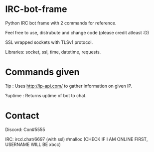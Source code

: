 # IRC-bot-frame
Python IRC bot frame with 2 commands for reference.

Feel free to use, distrubute and change code (please credit atleast :D) 

SSL wrapped sockets with TLSv1 protocol.

Libraries: socket, ssl, time, datetime, requests.

# Commands given
?ip <ip> : Uses http://ip-api.com/ to gather information on given IP.

?uptime : Returns uptime of bot to chat.

# Contact

Discord: Con#5555

IRC: ircd.chat/6697 (with ssl) #malloc (CHECK IF I AM ONLINE FIRST, USERNAME WILL BE xbcc)
